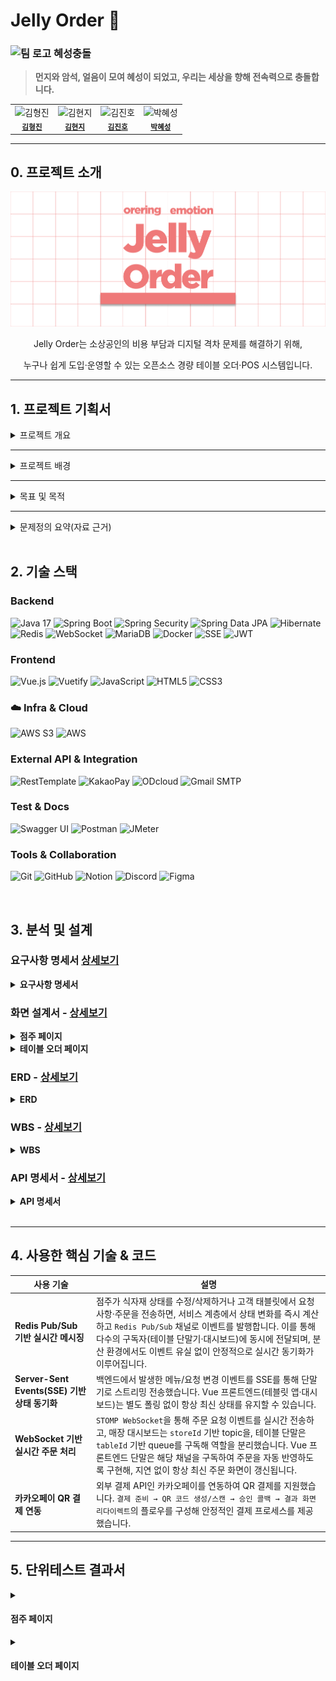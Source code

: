 # Jelly Order 🍧

### <img width="50" height="50" alt="팀 로고" src="https://github.com/user-attachments/assets/2c140acc-54f4-4b42-b0ba-a3bde1cf5743" /> 혜성충돌
> **먼지와 암석, 얼음이 모여 혜성이 되었고, 우리는 세상을 향해 전속력으로 충돌합니다.**

<table>
  <tr>
    <td align="center">
      <img src="https://avatars.githubusercontent.com/u/98812214?s=120" width="120" height="120" alt="김형진"/><br />
      <sub><b><a href="https://github.com/JeaPple" target="_blank" rel="noreferrer">김형진</a></b></sub>
    </td>
    <td align="center">
      <img src="https://avatars.githubusercontent.com/u/194198612?s=120" width="120" height="120" alt="김현지"/><br />
      <sub><b><a href="https://github.com/ifunhy" target="_blank" rel="noreferrer">김현지</a></b></sub>
    </td>
    <td align="center">
      <img src="https://avatars.githubusercontent.com/u/149755774?s=120" width="120" height="120" alt="김진호"/><br />
      <sub><b><a href="https://github.com/jinnn12" target="_blank" rel="noreferrer">김진호</a></b></sub>
    </td>
    <td align="center">
      <img src="https://avatars.githubusercontent.com/u/171583314?s=120" width="120" height="120" alt="박혜성"/><br />
      <sub><b><a href="https://github.com/solidify-d" target="_blank" rel="noreferrer">박혜성</a></b></sub>
    </td>
  </tr>
</table>

---
## 0. 프로젝트 소개
![img.png](img.png)

  <p align="center">
      Jelly Order는 소상공인의 비용 부담과 디지털 격차 문제를 해결하기 위해,
  </p>
  
  <p align="center">
      누구나 쉽게 도입·운영할 수 있는 오픈소스 경량 테이블 오더·POS 시스템입니다.
  </p>


---
## 1. 프로젝트 기획서

<details>
<summary>프로젝트 개요</summary>

Jelly Order는 소상공인을 위한 경량형 오픈소스 테이블 오더·경량 POS 시스템이다. 상용 솔루션의 초기 설치비·월 구독료·PG 수수료 등 비용 장벽과, 고령층·IT 비숙련자에게 어려운 복잡한 UI를 핵심 문제로 규정하고, 직관적·대형 폰트 기반 UI/UX와 수수료 락인 없는 아키텍처(VAN/현금/기본 카드 단말 연동 중심)를 제공한다. 이를 통해 점주는 더 단순한 POS 운영 경험, 고객은 쉽고 빠른 주문 경험을 얻으며, 누구나 코드와 문서를 내려받아 무상으로 자체 설치·개조할 수 있도록 오픈소스로 배포한다. 비용 부담과 디지털 격차가 실제 현장에서 도입 저해 요인으로 보고되고 있음을 전제로 설계하였다.

</details>

---

<details>
<summary>프로젝트 배경</summary>

<p align="center">
  <img width="800" alt="image" src="https://github.com/user-attachments/assets/832ac568-cf29-438f-b520-9b87d1e6ef6e" />
</p>

### 1) 비용 장벽과 수수료 구조의 불투명성
테이블오더 확산은 인건비 절감을 배경으로 빠르게 진행되었으나, **PG 연동에 따른 높은 결제 수수료(대개 0.8~2.5% 이상)**, **월 구독료·통신비·장비비** 등으로 기대 절감액보다 **고정지출이 커지는 사례**가 다수 보도되었다. 일부 사업장은 **의무사용·위약금** 등 계약 리스크도 경험한다. 업계·언론 보도는 **VAN 위주 결제 대비 PG 경유 시 월 수십만 원~연 수백만 원 추가 비용**이 발생할 수 있음을 지적한다. 또한 법·제도상 **PG 수수료에 대한 제한이나 표준화가 미흡**하다는 점도 반복적으로 제기되고 있다. [YTN](https://www.ytn.co.kr/_ln/0102_202410181024214328)[서울경제](https://www.sedaily.com/NewsView/2DFEDQEVRN)[네이트 뉴스](https://news.nate.com/view/20240108n02405)

> 예시: 월매출 2,000만 원 업장에서 PG 3.3% + 서비스 0.6% ≈ 3.9%로 월 78만 원 수준의 수수료가 발생했다는 보도 사례가 확인된다. 정부 지원으로 설치했더라도 운영 수수료 부담은 영세사업자 몫이라는 점도 지적되었다. 네이트 뉴스

정부·유관기관도 최근에는 **결제기기 수수료 안내 및 계약 전 유의사항**을 배포하며 자율 예방을 독려하고 있으나, **도입 이후의 비용 구조 최적화**는 여전히 점주에게 과도하게 전가되는 양상이다. [소상공인24](https://www.sbiz.or.kr/smst/bbs/view.do?bbsSn=6840&key=211130603916)

---

### 2) 고령층·IT 비숙련자 사용성 문제
고령층은 **작은 글씨·복잡한 화면 흐름·결제 오류 대응 난이도**로 인해 디지털 주문 채널 이용을 **포기하거나 직원 의존**이 잦다는 탐방·설문 결과가 다수 보고된다. 서울시 조사 등에서도 **기기 이용률 저조·심리적 부담**이 확인되며, **교육·큰 글씨·음성안내** 등 보조 설계 시 **적응이 빠르게 개선**된 사례가 보고되었다. 이는 UI의 직관성·접근성(가독성, 단계 축소, 용어 단순화)이 도입 성패를 좌우함을 시사한다. [브라보마이라이프](https://bravo.etoday.co.kr/view/atc_view/13547)

---

### 3) 디지털 전환의 필요와 현실 간 간극
학술·정책·언론 자료는 무인주문·스마트오더·키오스크 등 **스마트 기술이 소상공인 운영 효율에 기여**함을 인정하는 동시에, **도입·운영 비용과 투자 부담**, **연령대별 디지털 격차**가 보급의 병목임을 제시한다. Jelly Order는 **오픈소스 배포·저비용 도입·고령친화 UI**로 이 간극을 해소하고자 한다. [KCI](https://www.kci.go.kr/kciportal/ci/sereArticleSearch/ciSereArtiView.kci?sereArticleSearchBean.artiId=ART002995983)

</details>

---

<details>
<summary>목표 및 목적</summary>

### 1) 최상위 목적(미션)
- **비용 장벽 제거:** 오픈소스로 공개하여 **초기비용·구독료 부담 없이** 자체 호스팅·로컬 설치를 가능하게 한다. **PG 락인 회피**와 **VAN/기존 카드단말·현금결제 연동**을 우선시해 수수료 부담을 최소화한다. [소상공인24](https://www.sbiz.or.kr/smst/bbs/view.do?bbsSn=6840&key=211130603916)
- **디지털 격차 완화:** 대형 폰트·높은 대비·명료한 한국어 용어·단계 최소화 설계를 통해 **고령층·IT 비숙련자**도 스스로 주문·결제가 가능하도록 한다. [브라보마이라이프](https://bravo.etoday.co.kr/view/atc_view/13547)

---

### 2) 이해관계자별 목표
- **점주(매장) 관점**
  - 설치·학습·운영이 **쉬운 경량 POS 콘솔** 제공(메뉴·재고·품절·좌석/테이블 관리 최소 클릭 흐름).
- **고객(사용자) 관점**
  - 노령친화 모드(글자 크게/버튼 크게/음성 힌트/오류 복구 유도)로 주문 포기율 감소.
  - **5클릭 이하 주문**(카테고리→메뉴→옵션→수량→결제)으로 인지부하 최소화. [브라보마이라이프](https://bravo.etoday.co.kr/view/atc_view/13547)

---

### 3) 정량 KPI(초기 제안)
- **도입비 절감**: 상용 대비 **초기 CAPEX 80% 이상 절감**(오픈소스·상용 태블릿 활용 전제, 장비비만 부담). 근거: 상용은 **월 구독료+PG 수수료**로 누적 비용이 커지는 구조가 다수 보고. [YTN](https://www.ytn.co.kr/_ln/0102_202410181024214328)[서울경제](https://www.sedaily.com/NewsView/2DFEDQEVRN)
- **수수료 최적화**: **VAN/직접 정산** 우선 구성 시 **PG 추가 수수료 0~최소화**를 목표(매장 계약 환경에 따라 변동). [서울경제](https://www.sedaily.com/NewsView/2DFEDQEVRN)
- **주문 성공률**: **노령친화 UI** 도입 매장 기준 **주문 포기율(결제 전 이탈) 30%↓** 목표. 관련 탐방·조사에서 고령층의 사용 포기 및 심리적 부담이 높은 것으로 확인. [브라보마이라이프](https://bravo.etoday.co.kr/view/atc_view/13547)
- **학습 곡선**: 점주 대상 **초기 온보딩 30분 내 기본 운영 가능**(메뉴 등록·품절 처리·영수증 확인).

---

### 4) 핵심 기능 범위(요약)
- **점주 콘솔**: 메뉴/옵션/가격, 테이블·좌석, 재고/품절(재료 연동), 주문 현황, 정산 리포트(수수료 시뮬레이터 포함).
- **고객 UI**: **대형 폰트·단순 레이아웃**, 고대비 테마, **오류 복구 안내**, 결제 유도 최소 단계. [브라보마이라이프](https://bravo.etoday.co.kr/view/atc_view/13547)
- **결제 연동**: **VAN/기존 카드단말·현금 결제** 기본, 필요 시 **PG 연동 선택적 제공**(수수료 경고/비교 안내). [서울경제](https://www.sedaily.com/NewsView/2DFEDQEVRN)
- **배포·운영**: 오픈소스 공개, **도커·자체 호스팅 템플릿**, 설치 자동화 스크립트, 운영 가이드/보안 체크리스트.

</details>

---

<details>
<summary>문제정의 요약(자료 근거)</summary>

- **수수료·운영비 부담**이 인건비 절감을 상쇄하는 사례 다수, **PG 수수료 상한 부재**·계약 리스크 지적. → 비용 장벽 해소 필요. [YTN](https://www.ytn.co.kr/_ln/0102_202410181024214328) [서울경제](https://www.sedaily.com/NewsView/2DFEDQEVRN) [네이트 뉴스](https://news.nate.com/view/20240108n02405)
- **고령층·비숙련자 사용성 한계**가 도입/이용 저해. **큰 글씨·음성·단계 축소** 지원 시 적응 개선. → 접근성 중심 설계 필요. [브라보마이라이프](https://bravo.etoday.co.kr/view/atc_view/13547)
- 학술·정책 연구는 **스마트 기술의 효용**과 함께 **도입·투자 부담**을 병목으로 지적. → **오픈소스·저비용·자체 설치** 모델의 공공적 가치. [KCI](https://www.kci.go.kr/kciportal/ci/sereArticleSearch/ciSereArtiView.kci?sereArticleSearchBean.artiId=ART002995983)

</details>

<br>

## 2. 기술 스택

### Backend
![Java 17](https://img.shields.io/badge/Java%2017-007396?style=for-the-badge&logo=openjdk&logoColor=white)
![Spring Boot](https://img.shields.io/badge/Spring%20Boot%203.5-6DB33F?style=for-the-badge&logo=springboot&logoColor=white)
![Spring Security](https://img.shields.io/badge/Spring%20Security-6DB33F?style=for-the-badge&logo=springsecurity&logoColor=white)
![Spring Data JPA](https://img.shields.io/badge/Spring%20Data%20JPA-59666C?style=for-the-badge&logo=hibernate&logoColor=white)
![Hibernate](https://img.shields.io/badge/Hibernate-59666C?style=for-the-badge&logo=hibernate&logoColor=white)
![Redis](https://img.shields.io/badge/Redis-DC382D?style=for-the-badge&logo=redis&logoColor=white)
![WebSocket](https://img.shields.io/badge/WebSocket-000000?style=for-the-badge&logo=websocket&logoColor=white)
![MariaDB](https://img.shields.io/badge/MariaDB-003545?style=for-the-badge&logo=mariadb&logoColor=white)
![Docker](https://img.shields.io/badge/Docker-2496ED?style=for-the-badge&logo=docker&logoColor=white)
![SSE](https://img.shields.io/badge/SSE%20(Server--Sent%20Events)-000000?style=for-the-badge&logo=fastapi&logoColor=white)
![JWT](https://img.shields.io/badge/JWT-black?style=for-the-badge&logo=jsonwebtokens&logoColor=white)


### Frontend
![Vue.js](https://img.shields.io/badge/Vue.js%203-4FC08D?style=for-the-badge&logo=vue.js&logoColor=white)
![Vuetify](https://img.shields.io/badge/Vuetify-1867C0?style=for-the-badge&logo=vuetify&logoColor=white)
![JavaScript](https://img.shields.io/badge/JavaScript-F7DF1E?style=for-the-badge&logo=javascript&logoColor=black)
![HTML5](https://img.shields.io/badge/HTML5-E34F26?style=for-the-badge&logo=html5&logoColor=white)
![CSS3](https://img.shields.io/badge/CSS3-1572B6?style=for-the-badge&logo=css3&logoColor=white)

### ☁️ Infra & Cloud
![AWS S3](https://img.shields.io/badge/AWS%20S3-569A31?style=for-the-badge&logo=amazons3&logoColor=white)
![AWS](https://img.shields.io/badge/AWS-232F3E?style=for-the-badge&logo=amazonaws&logoColor=white)

### External API & Integration
![RestTemplate](https://img.shields.io/badge/RestTemplate-6DB33F?style=for-the-badge&logo=spring&logoColor=white)
![KakaoPay](https://img.shields.io/badge/KakaoPay-FFCD00?style=for-the-badge&logo=kakaotalk&logoColor=black)
![ODcloud](https://img.shields.io/badge/ODcloud_API-005BAC?style=for-the-badge&logo=databricks&logoColor=white)
![Gmail SMTP](https://img.shields.io/badge/Gmail%20SMTP-EA4335?style=for-the-badge&logo=gmail&logoColor=white)

### Test & Docs
![Swagger UI](https://img.shields.io/badge/Swagger-85EA2D?style=for-the-badge&logo=swagger&logoColor=black)
![Postman](https://img.shields.io/badge/Postman-FF6C37?style=for-the-badge&logo=postman&logoColor=white)
![JMeter](https://img.shields.io/badge/Apache%20JMeter-D22128?style=for-the-badge&logo=apachejmeter&logoColor=white)


###  Tools & Collaboration
![Git](https://img.shields.io/badge/Git-F05032?style=for-the-badge&logo=git&logoColor=white)
![GitHub](https://img.shields.io/badge/GitHub-181717?style=for-the-badge&logo=github&logoColor=white)
![Notion](https://img.shields.io/badge/Notion-000000?style=for-the-badge&logo=notion&logoColor=white)
![Discord](https://img.shields.io/badge/Discord-5865F2?style=for-the-badge&logo=discord&logoColor=white)
![Figma](https://img.shields.io/badge/Figma-F24E1E?style=for-the-badge&logo=figma&logoColor=white)

<br>

## 3. 분석 및 설계

### 요구사항 명세서 [상세보기](https://docs.google.com/spreadsheets/d/1lV6OYcvnEEBzQFvDyBVyoR1MRkYB52oj-mvlcYLXNRM/edit?gid=1037534638#gid=1037534638)
<details>
  <summary><b>요구사항 명세서</b></summary>
<img width="1362" height="608" alt="스크린샷 2025-08-26 오후 3 29 12" src="https://github.com/user-attachments/assets/8a6c232d-0e74-44f2-a18a-fe436ef44985" />
</details>

###  화면 설계서 - [상세보기](https://www.figma.com/design/WuBdoUWSz5n3gdSHdMN2qo/be16-4th-team?node-id=0-1&t=5D9WbMwwOTOxQaVj-1)
<details>
  <summary><b>점주 페이지</b></summary>
<img width="800" alt="image" src="https://github.com/user-attachments/assets/50a33d51-f4e6-4848-b90b-70fbc4c9f666" />
</details>
<details>
  <summary><b>테이블 오더 페이지</b></summary>
<img width="800" alt="image" src="https://github.com/user-attachments/assets/c0bb2ccf-a485-407f-874e-c51e33b41423" />
</details>

### ERD - [상세보기](https://www.erdcloud.com/d/fAJgKBWBde3CPAkgW)
<details>
  <summary><b>ERD</b></summary>
  <img src="https://raw.githubusercontent.com/beyond-sw-camp/be16-2nd-4team-cometImpact-BE/develop/Jelly_order_ERD.png"></img>
</details>

### WBS - [상세보기](https://docs.google.com/spreadsheets/d/1lV6OYcvnEEBzQFvDyBVyoR1MRkYB52oj-mvlcYLXNRM/edit?gid=0#gid=0)
<details>
  <summary><b>WBS</b></summary>
<img width="1420" height="648" alt="스크린샷 2025-08-26 오후 3 01 35" src="https://github.com/user-attachments/assets/bcfe1f43-44c1-418a-a2a6-12862316e928" />
</details>

### API 명세서 - [상세보기](https://docs.google.com/spreadsheets/d/1lV6OYcvnEEBzQFvDyBVyoR1MRkYB52oj-mvlcYLXNRM/edit?gid=394720298#gid=394720298)
<details>
  <summary><b>API 명세서</b></summary>
<img width="1402" height="580" alt="스크린샷 2025-08-26 오후 3 02 55" src="https://github.com/user-attachments/assets/ebaf6eaa-b99c-4d8d-bfa1-b98f8370fd9c" />
</details>
<br>

---

## 4. 사용한 핵심 기술 & 코드
<table>
  <thead>
    <tr>
      <th>사용 기술</th>
      <th>설명</th>
    </tr>
  </thead>
  <tbody>
    <tr>
      <td><b>Redis Pub/Sub 기반 실시간 메시징</b></td>
      <td>
        점주가 식자재 상태를 수정/삭제하거나 고객 태블릿에서 요청사항·주문을 전송하면,
        서비스 계층에서 상태 변화를 즉시 계산하고 <code>Redis Pub/Sub</code> 채널로 이벤트를 발행합니다.  
        이를 통해 다수의 구독자(테이블 단말기·대시보드)에 동시에 전달되며,
        분산 환경에서도 이벤트 유실 없이 안정적으로 실시간 동기화가 이루어집니다.
      </td>
    </tr>
    <tr>
      <td><b>Server-Sent Events(SSE) 기반 상태 동기화</b></td>
      <td>
        백엔드에서 발생한 메뉴/요청 변경 이벤트를 SSE를 통해 단말기로 스트리밍 전송했습니다. 
        Vue 프론트엔드(테블릿 앱·대시보드)는 별도 폴링 없이 항상 최신 상태를 유지할 수 있습니다.
      </td>
    </tr>
    <tr>
      <td><b>WebSocket 기반 실시간 주문 처리</b></td>
      <td>
        <code>STOMP WebSocket</code>을 통해 주문 요청 이벤트를 실시간 전송하고, 
        매장 대시보드는 <code>storeId</code> 기반 topic을, 테이블 단말은 <code>tableId</code> 기반 queue를 구독해 역할을 분리했습니다.  
        Vue 프론트엔드 단말은 해당 채널을 구독하여 주문을 자동 반영하도록 구현해, 
        지연 없이 항상 최신 주문 화면이 갱신됩니다.
      </td>
    </tr>
    <tr>
      <td><b>카카오페이 QR 결제 연동</b></td>
      <td>
        외부 결제 API인 카카오페이를 연동하여 QR 결제를 지원했습니다.  
        <code>결제 준비 → QR 코드 생성/스캔 → 승인 콜백 → 결과 화면 리다이렉트</code>의 플로우를 구성해 안정적인 결제 프로세스를 제공했습니다.
      </td>
    </tr>
  </tbody>
</table>

---

## 5. 단위테스트 결과서
<details>
  <summary><h4><b>점주 페이지</b></h4></summary>

<details>
  <summary><h4><b>회원가입 및 로그인</b></h4></summary>
  <details>
    <summary><b>점주 회원가입</b></summary>
      <p align="center">
      <img src="https://github.com/user-attachments/assets/43680d12-01ba-4f90-8d4f-7e6965704932" alt="점주 회원 가입" width="720">
      </p>
  </details>

  <details>
    <summary><b>점주 일반로그인</b></summary>
      <p align="center">
      <img src="https://github.com/user-attachments/assets/b431146e-4368-4559-8c06-44291ab59692" alt="점주 일반로그인" width="720">
      </p>
  </details>

  <details>
    <summary><b>점주 자동로그인</b></summary>
      <p align="center">
      <img src="https://github.com/user-attachments/assets/3a68f0f8-9e06-4513-abcc-a30a9631e2a7" alt="점주 자동로그인" width="720">
      </p>
  </details>

  <details>
    <summary><b>점주 아이디 찾기</b></summary>
      <p align="center">
      <img src="https://github.com/user-attachments/assets/99220b56-a342-4283-b39d-7465954cd054" alt="점주 아이디찾기" width="720">
      </p>
  </details>

  <details>
    <summary><b>점주 비밀번호 재설정</b></summary>
      <p align="center">
      <img src="https://github.com/user-attachments/assets/f0d92778-05ff-4068-afbc-3727e21502e2" alt="점주 비밀번호 재설정" width="720">
      </p>
  </details>
</details>

<details>
  <summary><h4><b>테이블 현황</b></h4></summary>
  <details>
    <summary><b>구역 별 주문 테이블 정보 조회 (기본 화면)</b></summary>
    <p align="center">
  <img width="1440" height="776" alt="구역 별 주문 테이블 정보 조회" src="https://github.com/user-attachments/assets/ced2bcc1-2fc1-4476-a309-cc00b4335b20" />
    </p>
  </details>
  
  <details>
    <summary><b>주문 테이블 상세 정보</b></summary>
    <p align="center">
    ![주문 테이블 상세 정보](https://github.com/user-attachments/assets/1c254460-b2e9-43bb-bee5-b827e58f0cce)
    </p>
  </details>
</details>

<details>
  <summary><h4><b>주문 현황</b></h4></summary>
  <details>
    <summary><b>주문 접수 페이지 (접수 탭)</b></summary>
    <p align="center">
  <img width="720" height="776" alt="구역 별 주문 테이블 정보 조회_접수" src="https://github.com/user-attachments/assets/c368e723-4966-41b6-8dc5-0c2aef6840c7" />
    </p>
  </details>
  
  <details>
    <summary><b>주문 접수 페이지 (완료 탭)</b></summary>
    <p align="center">
      <img width="720" height="774" alt="구역 별 주문 테이블 정보 조회_완료" src="https://github.com/user-attachments/assets/c432923d-108a-4189-8c3e-22bc87726048" />
    </p>
  </details>
  
  <details>
    <summary><b>주문 접수 페이지 (취소 탭)</b></summary>
    <p align="center">
      <img width="720" height="776" alt="구역 별 주문 테이블 정보 조회_접수" src="https://github.com/user-attachments/assets/e0276868-41db-4ae9-b192-606d45f197a2" />
    </p>
  </details>
  
  <details>
    <summary><b>실시간 주문 확인 (WebSocket 연결/수신)</b></summary>
    <p align="center">
    ![실시간 주문](https://github.com/user-attachments/assets/5fb32e56-39e3-490f-8dd8-8b414d0bc88b)
   </p>
  </details>
  
  <details>
    <summary><b>조리완료</b></summary>
    <p align="center">
      ![조리 완료](https://github.com/user-attachments/assets/de8fec5b-4813-422d-b6e4-63f18a0637fe)
    </p>
  </details>
  
  
  <details>
    <summary><b>조리 취소</b></summary>
    <p align="center">
      ![주문 취소](https://github.com/user-attachments/assets/18b21176-1cc9-4f4d-9e4e-e82f45204341)
    </p>
  </details>
</details>

<details>
  <summary><h4><b>테이블 및 구역 관리</b></h4></summary>
  <details>
    <summary><b>테이블 추가</b></summary>
    <p align="center">
      ![테이블 추가](https://github.com/user-attachments/assets/dd19b603-6acb-4429-9189-208ecc5de6b5)
    </p>
  </details>
  
  <details>
    <summary><b>테이블 수정</b></summary>
    <p align="center">
      ![테이블 수정](https://github.com/user-attachments/assets/b9a09b8c-208c-4366-894e-7aff13aa8bf6)
    </p>
  </details>
  
  <details>
    <summary><b>구역 추가</b></summary>
    <p align="center">
      ![구역 추가](https://github.com/user-attachments/assets/1bff8794-2c3e-4056-afb5-fa658ef910d0)
    </p>
  </details>
  
  <details>
    <summary><b>구역 수정</b></summary>
    <p align="center">
      ![구역수정](https://github.com/user-attachments/assets/44c2ccee-7ab7-4ea2-a659-a8d62898b0e5)
    </p>
  </details>
</details>

<details>
  <summary><h4><b>메뉴 관리</b></h4></summary>
  <details>
    <summary><b>메뉴 추가 (기본 값 설정)</b></summary>
      <p align="center">
      <img src="https://github.com/user-attachments/assets/4da9ec68-da96-4310-8dc9-3359ec646ba0" alt="Menu - 메뉴 추가 (기본 값 설정)" width="720">
      </p>
  </details>
  
  <details>
    <summary><b>메뉴 추가 (옵션 추가)</b></summary>
      <p align="center">
      <img src="https://github.com/user-attachments/assets/2c3d99f7-1062-4d01-a39f-c62ae301e427" alt="Menu - 메뉴 추가 (옵션 추가)" width="720">
      </p>
  </details>
  
  <details>
    <summary><b>메뉴 추가 (신규 카테고리 추가)</b></summary>
      <p align="center">
      <img src="https://github.com/user-attachments/assets/4ce31115-c2da-46c2-a783-14209c5d8a71" alt="Menu - 메뉴 추가 (신규 카테고리 추가)" width="720">
      </p>
  </details>
  
  <details>
    <summary><b>메뉴 추가 (동일 카테고리 생성 방지)</b></summary>
      <p align="center">
      <img src="https://github.com/user-attachments/assets/83c4ea18-a9a8-4181-919b-d97c66aac2e6" alt="Menu - 메뉴 추가 (동일 카테고리 생성 방지)" width="720">
      </p>
  </details>
  
  <details>
    <summary><b>메뉴 추가 (이미지 미리보기)</b></summary>
      <p align="center">
      <img src="https://github.com/user-attachments/assets/222e1747-fe92-4ff2-91e2-3484e6718091" alt="Menu - 메뉴 추가 (이미지 미리보기)" width="720">
      </p>
  </details>
  
  <details>
    <summary><b>메뉴 추가 (식자재 선택 - 선택 X)</b></summary>
      <p align="center">
      <img src="https://github.com/user-attachments/assets/10198fee-c74f-4964-8340-c6f4bbdb7d9c" alt="Menu - 메뉴 추가 (식자재 선택 - 선택 X)" width="720">
      </p>
  </details>
  
  <details>
    <summary><b>메뉴 추가 (식자재 선택 - 선택 O)</b></summary>
      <p align="center">
      <img src="https://github.com/user-attachments/assets/629ce26d-8ba4-40ad-8d7b-44ca0ab1eafd" alt="Menu - 메뉴 추가 (식자재 선택 - 선택 O)" width="720">
      </p>
  </details>
  
  <details>
    <summary><b>메뉴 추가 (식자재 추가 - 기본화면)</b></summary>
      <p align="center">
      <img src="https://github.com/user-attachments/assets/7b39637c-2dfe-4081-9e6f-c95901e43847" alt="Menu - 메뉴 추가 (식자재 추가 - 기본화면)" width="720">
      </p>
  </details>
  
  <details>
    <summary><b>메뉴 추가 (식자재 추가 - 식자재 추가 정상 작동 확인 알림)</b></summary>
      <p align="center">
      <img src="https://github.com/user-attachments/assets/e0080c55-a7c5-44b5-b310-e80df1d41d3e" alt="Menu - 메뉴 추가 (식자재 추가 - 식자재 추가 정상 작동 확인 알림)" width="720">
      </p>
  </details>
  
  <details>
    <summary><b>메뉴 삭제 (재확인 모달)</b></summary>
      <p align="center">
      <img src="https://github.com/user-attachments/assets/7a685621-b65d-4f1b-83dc-74e226253e06" alt="Menu - 메뉴 삭제 (재확인 모달)" width="720">
      </p>
  </details>
  
  <details>
    <summary><b>메뉴 삭제 (정상 작동 알림)</b></summary>
      <p align="center">
      <img src="https://github.com/user-attachments/assets/3e9ecdee-c512-46ea-91f0-945061f96e71" alt="Menu - 메뉴 삭제 (정상 작동 알림)" width="720">
      </p>
  </details>
  
  <details>
    <summary><b>메뉴 검색 (상태 기반 검색)</b></summary>
      <p align="center">
      <img src="https://github.com/user-attachments/assets/be5af027-9563-4946-8068-7e64f43c5cbc" alt="Menu - 메뉴 검색 (상태 기반 검색)" width="720">
      </p>
  </details>
  
  <details>
    <summary><b>메뉴 검색 (상태 + 카테고리)</b></summary>
      <p align="center">
      <img src="https://github.com/user-attachments/assets/eecc59c3-2919-4b1d-8569-c25636e5f3e9" alt="Menu - 메뉴 검색 (상태 + 카테고리)" width="720">
      </p>
  </details>
  
  <details>
    <summary><b>메뉴 수정 (식자재 수정)</b></summary>
      <p align="center">
      <img src="https://github.com/user-attachments/assets/899f6a61-3423-4c69-9ba6-b5939d73fff0" alt="Menu - 메뉴 수정 (식자재 수정)" width="720">
      </p>
  </details>
  
  <details>
    <summary><b>메뉴 수정 (식자재 수정 후 상태값 자동 변경 - 치즈_듬뿍_피자)</b></summary>
      <p align="center">
      <img src="https://github.com/user-attachments/assets/f1f9e8f7-b6aa-479e-b8c7-501b9d93a079" alt="Menu - 메뉴 수정 (식자재 수정 후 상태값 자동 변경)" width="720">
      </p>
  </details>
</details>

<details>
  <summary><h4><b>식자재 관리</b></h4></summary>
  <details>
    <summary><b>식자재 관리 메인 페이지</b></summary>
      <p align="center">
      <img src="https://github.com/user-attachments/assets/dae3073d-0040-4472-93e6-2514becee436" alt="Ingredient - 식자재 관리 메인 페이지" width="720">
      </p>
  </details>
  
  <details>
    <summary><b>식자재 수정 모달</b></summary>
      <p align="center">
      <img src="https://github.com/user-attachments/assets/dd819b53-0ad7-4b33-bc4f-a88735f0b00a" alt="Ingredient - 식자재 수정 모달" width="720">
      </p>
  </details>
  
  <details>
    <summary><b>식자재 추가 모달</b></summary>
      <p align="center">
      <img src="https://github.com/user-attachments/assets/b6670ca4-9dbd-4845-8e9e-392c5ad77ee5" alt="Ingredient - 식자재 추가 모달" width="720">
      </p>
  </details>
  
  <details>
    <summary><b>식자재 삭제 확인 모달</b></summary>
      <p align="center">
      <img src="https://github.com/user-attachments/assets/16e3bcbf-af83-4015-a762-4d284ee905dc" alt="Ingredient - 식자재 삭제 확인 모달" width="720">
      </p>
  </details>
</details>
<br>

</details>

<details>
  <summary><h4><b>테이블 오더 페이지</b></h4></summary>

<details>
  <summary><h4><b>로그인</b></h4></summary>
  <details>
    <summary><b>테이블 자동로그인_기본</b></summary>
      <p align="center">
      <img src="https://github.com/user-attachments/assets/ba6664ff-1f00-477b-b143-199734f6ce41" alt=" storeTable 테이블 일반로그인" width="720">
      </p>
  </details>
  
  <details>
    <summary><b>테이블 일반로그인</b></summary>
      <p align="center">
      <img src="https://github.com/user-attachments/assets/dbceaeba-8561-47e2-8c26-fedc7331ffed" alt=" storeTable 테이블 일반로그인" width="720">
      </p>
  </details>
</details>

<details>
  <summary><h4><b>테이블 오더</b></h4></summary>
  <details>
    <summary><b>카테고리 선택</b></summary>
      <p align="center">
      <img src="https://github.com/user-attachments/assets/21cc53b1-4653-4cb9-9858-a95ddebe1155" alt=" storeTable 카테고리 선택" width="720">
      </p>
  </details>
  
  <details>
    <summary><b>레이아웃 변경</b></summary>
      <p align="center">
      <img src="https://github.com/user-attachments/assets/026e292b-18c3-472a-80ef-36152b4bde2f" alt=" storeTable 레이아웃 변경" width="720">
      </p>
  </details>
  
  <details>
    <summary><b>메뉴 상세 모달</b></summary>
      <p align="center">
      <img src="https://github.com/user-attachments/assets/76c3b3ed-b80d-4e9b-b8e3-abe38b5001ec" alt=" storeTable 메뉴 상세 모달" width="720">
      </p>
  </details>
  
  <details>
    <summary><b>옵션 선택</b></summary>
      <p align="center">
      <img src="https://github.com/user-attachments/assets/3d0562ee-d29e-4ba0-a3cf-4d7c8e4422f8" alt=" storeTable 옵션 선택" width="720">
      </p>
  </details>
  
  <details>
    <summary><b>장바구니 수량 선택</b></summary>
      <p align="center">
      <img src="https://github.com/user-attachments/assets/4abeafd8-bfac-42a9-bda7-0e0b1da6618d" alt=" storeTable 장바구니 수량 선택" width="720">
      </p>
  </details>
  
  <details>
    <summary><b>품절된 상품 주문</b></summary>
      <p align="center">
      <img src="https://github.com/user-attachments/assets/e62121e9-09de-440f-bb8f-d81273a76c46" alt=" storeTable 품절된 상품 주문" width="720">
      </p>
  </details>
  
  <details>
    <summary><b>한정 수량 상품 주문</b></summary>
      <p align="center">
      <img src="https://github.com/user-attachments/assets/b19dd341-1b77-4406-85a4-b760ae345d6d" alt=" storeTable 한정 수량 상품 주문" width="720">
      </p>
  </details>
  
  <details>
    <summary><b>동일 메뉴, 다른 옵션</b></summary>
      <p align="center">
      <img src="https://github.com/user-attachments/assets/b9cd78a8-1eb0-4137-aab8-3c95ef1d6c43" alt=" storeTable 동일 메뉴, 다른 옵션" width="720">
      </p>
  </details>
  
  <details>
    <summary><b>주문 후 주문 내역 조회</b></summary>
      <p align="center">
      <img src="https://github.com/user-attachments/assets/21048e43-0a4b-452d-957b-6b531aa686fa" alt=" storeTable 주문 후 주문 내역 조회" width="720">
      </p>
  </details>
  
  <details>
    <summary><b>QR 결제</b></summary>
      <p align="center">
      <img src="https://github.com/user-attachments/assets/036a22f0-19a1-4447-b9e1-90b585e686ed" alt=" storeTable QR 결제" width="720">
      </p>
  </details>
  </details>
</details>